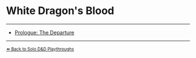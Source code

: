 # White Dragon's Blood

- - -

- [Prologue: The Departure](00-prologue-the-departure)

- - -

<sub>[:rewind: Back to Solo D&D Playthroughs](../)</sub>
